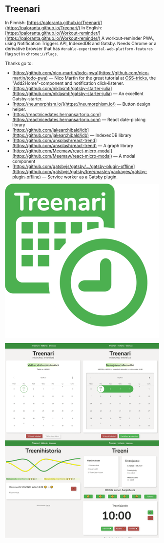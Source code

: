 # Treenari
In Finnish: [https://paloranta.github.io/Treenari/](https://paloranta.github.io/Treenari/) 
In English: [https://paloranta.github.io/Workout-reminder/](https://paloranta.github.io/Workout-reminder/) 
A workout-reminder PWA, using Notification Triggers API, IndexedDB and Gatsby.
Needs Chrome or a derivative browser that has `#enable-experimental-web-platform-features` flag set in `chrome://flags`.

Thanks go to:
- [https://github.com/nico-martin/todo-pwa](https://github.com/nico-martin/todo-pwa) — Nico Martin for the great tutorial at [CSS-tricks](https://css-tricks.com/creating-scheduled-push-notifications/), the "Add2Home"-component and notification click-listener.
- [https://github.com/niklasmtj/gatsby-starter-julia](https://github.com/niklasmtj/gatsby-starter-julia) — An excellent Gatsby-starter.
- [https://neumorphism.io/](https://neumorphism.io/) — Button design helper.
- [https://reactnicedates.hernansartorio.com](https://reactnicedates.hernansartorio.com) — React date-picking library
- [https://github.com/jakearchibald/idb](https://github.com/jakearchibald/idb) — IndexedDB library
- [https://github.com/unsplash/react-trend](https://github.com/unsplash/react-trend) — A graph library
- [https://github.com/Meemaw/react-micro-modal](https://github.com/Meemaw/react-micro-modal) — A modal component
- [https://github.com/gatsbyjs/gatsby/.../gatsby-plugin-offline](https://github.com/gatsbyjs/gatsby/tree/master/packages/gatsby-plugin-offline) — Service worker as a Gatsby plugin.

![logo][logo]

[logo]: https://github.com/paloranta/Treenari-source/blob/master/src/images/treenari.png "logo"

![screenshot][screenshot]

[screenshot]: https://github.com/paloranta/Treenari-source/blob/master/overview.png "Screenshot"



